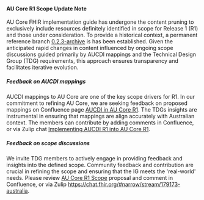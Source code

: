 <div class="stu-note" markdown="1">

#### AU Core R1 Scope Update Note
AU Core FHIR implementation guide has undergone the content pruning to exclusively include resources definitely identified in scope for Release 1 (R1) and those under consideration. 
To provide a historical context, a permanent reference branch <a href="https://github.com/hl7au/au-fhir-core/tree/0.2.3-archive">0.2.3-archive</a> is has been established. Given the anticipated rapid changes in content influenced by ongoing scope discussions guided primarily by AUCDI mappings and the Technical Design Group (TDG) requirements, this approach ensures transparency and facilitates iterative evolution.

##### Feedback on AUCDI mappings
AUCDI mappings to AU Core are one of the key scope drivers for R1. In our commitment to refining AU Core, we are seeking feedback on proposed mappings on Confluence page <a href="https://confluence.hl7.org/display/HAFWG/AUCDI+in+AU+Core+R1">AUCDI in AU Core R1</a>. The TDGs insights are instrumental in ensuring that mappings are align accurately with Australian context. The members can contribute by adding comments in Confluence, or via Zulip chat <a href="https://chat.fhir.org/#narrow/stream/179173-astralia/topic/Implementing.20AUCDI.20R1.20into.20AU.20Core.20R1">Implementing AUCDI R1 into AU Core R1</a>.
  

##### Feedback on scope discussions
We invite TDG members to actively engage in providing feedback and insights into the defined scope. Community feedback and contribution are crucial in refining the scope and ensuring that the IG meets the 'real-world' needs. Please review <a href="https://confluence.hl7.org/display/HAFWG/AU+Core+R1+Scope">AU Core R1 Scope</a> proposal and comment in Confluence, or via Zulip <a href="chat https://chat.fhir.org/#narrow/stream/179173-australia">https://chat.fhir.org/#narrow/stream/179173-australia</a>.

</div>

